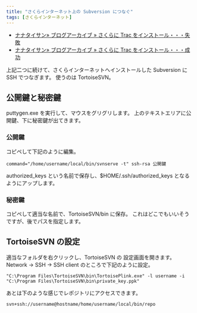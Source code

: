 ```yaml
---
title: "さくらインターネット上の Subversion につなぐ"
tags: [さくらインターネット]
---
```


- [ナナタイサン» ブログアーカイブ » さくらに Trac をインストール・・・失敗](/blog/2008/08/14/failed-to-install-trac-at-sakura-internet/)
- [ナナタイサン» ブログアーカイブ » さくらに Trac をインストール・・・成功](/blog/2008/08/23/succeed-to-install-trac-at-sakura-internet/)

上記二つに続けて、さくらインターネットへインストールした Subversion に SSH でつなぎます。
使うのは TortoiseSVN。

## 公開鍵と秘密鍵

puttygen.exe を実行して、マウスをグリグリします。
上のテキストエリアに公開鍵、下に秘密鍵が出てきます。

### 公開鍵

コピペして下記のように編集。

```
command="/home/username/local/bin/svnserve -t" ssh-rsa 公開鍵
```

authorized_keys という名前で保存し、\$HOME/.ssh/authorized_keys となるようにアップします。

### 秘密鍵

コピペして適当な名前で、TortoiseSVN/bin に保存。
これはどこでもいいそうですが、後でパスを指定します。

## TortoiseSVN の設定

適当なフォルダを右クリックし、TortoiseSVN の 設定画面を開きます。
Network &#8594; SSH &#8594; SSH client のところで下記のように設定。

```
"C:\Program Files\TortoiseSVN\bin\TortoisePlink.exe" -l username -i "C:\Program Files\TortoiseSVN\bin\private_key.ppk"
```

あとは下のような感じでレポジトリにアクセスできます。

```
svn+ssh://username@hostname/home/username/local/bin/repo
```
